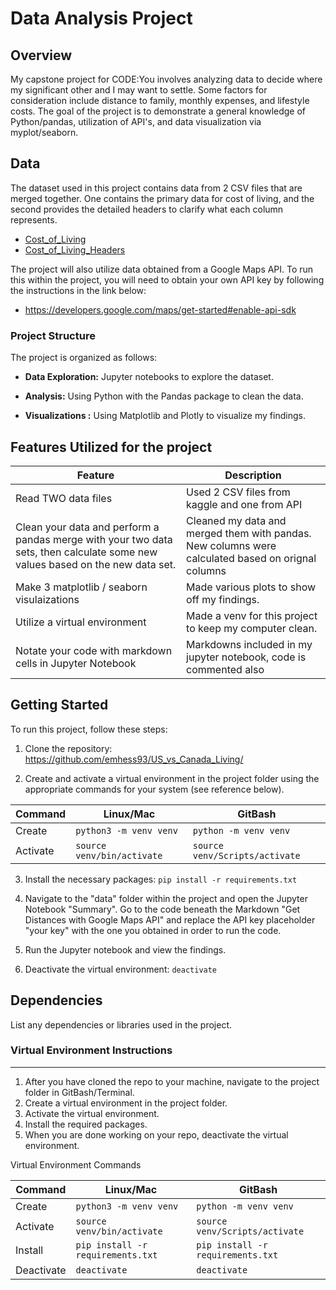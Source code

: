 # Data Analysis Project

## Overview

My capstone project for CODE:You involves analyzing data to decide where my significant other and I may want to settle. Some factors for consideration include distance to family, monthly expenses, and lifestyle costs. The goal of the project is to demonstrate a general knowledge of Python/pandas, utilization of API's, and data visualization via myplot/seaborn.

## Data

The dataset used in this project contains data from 2 CSV files that are merged together. One contains the primary data for cost of living, and the second provides the detailed headers to clarify what each column represents.

- [Cost_of_Living](https://www.kaggle.com/datasets/mvieira101/global-cost-of-living?select=cost-of-living.csv)
- [Cost_of_Living_Headers](https://www.kaggle.com/datasets/mvieira101/global-cost-of-living?select=cost-of-living.csv)

The project will also utilize data obtained from a Google Maps API. To run this within the project, you will need to obtain your own API key by following the instructions in the link below:

- https://developers.google.com/maps/get-started#enable-api-sdk

### Project Structure

The project is organized as follows:

- **Data Exploration:** Jupyter notebooks to explore the dataset.

- **Analysis:** Using Python with the Pandas package to clean the data.

- **Visualizations :** Using Matplotlib and Plotly to visualize my findings. 

## Features Utilized for the project

  | Feature        | Description                           |
  |----------------|---------------------------------------|
  | Read TWO data files| Used 2 CSV files from kaggle and one from API         |
  | Clean your data and perform a pandas merge with your two data sets, then calculate some new values based on the new data set.      | Cleaned my data and merged them with pandas. New columns were calculated  based on orignal columns |
  | Make 3 matplotlib / seaborn visulaizations | Made various plots to show off my findings. |
  | Utilize a virtual environment      | Made a venv for this project to keep my computer clean. |
  | Notate your code with markdown cells in Jupyter Notebook | Markdowns included in my jupyter notebook, code is commented also|

## Getting Started

To run this project, follow these steps:

1. Clone the repository: https://github.com/emhess93/US_vs_Canada_Living/
   
2. Create and activate a virtual environment in the project folder using the appropriate commands for your system (see reference below).
   
| Command | Linux/Mac | GitBash |
|---------|-----------|---------|
| Create | `python3 -m venv venv` | `python -m venv venv` |
| Activate | `source venv/bin/activate` | `source venv/Scripts/activate` |
   
3. Install the necessary packages: `pip install -r requirements.txt`

4. Navigate to the "data" folder within the project and open the Jupyter Notebook "Summary". Go to the code beneath the Markdown "Get Distances with Google Maps API" and replace the API key placeholder "your key" with the one you obtained in order to run the code.

5. Run the Jupyter notebook and view the findings.

6. Deactivate the virtual environment: `deactivate`

## Dependencies

List any dependencies or libraries used in the project.

###  Virtual Environment Instructions
---
1. After you have cloned the repo to your machine, navigate to the project 
folder in GitBash/Terminal.
1. Create a virtual environment in the project folder. 
1. Activate the virtual environment.
1. Install the required packages. 
1. When you are done working on your repo, deactivate the virtual environment.

Virtual Environment Commands

| Command | Linux/Mac | GitBash |
|---------|-----------|---------|
| Create | `python3 -m venv venv` | `python -m venv venv` |
| Activate | `source venv/bin/activate` | `source venv/Scripts/activate` |
| Install | `pip install -r requirements.txt` | `pip install -r requirements.txt` |
| Deactivate | `deactivate` | `deactivate` |
